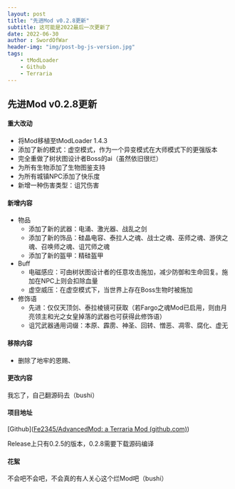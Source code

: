 ```yaml
---
layout: post
title: "先进Mod v0.2.8更新"
subtitle: 这可能是2022最后一次更新了
date: 2022-06-30
author : SwordOfWar
header-img: "img/post-bg-js-version.jpg"
tags:
    - tModLoader
    - Github
    - Terraria
---
```


## 先进Mod v0.2.8更新

#### 重大改动

+ 将Mod移植至tModLoader 1.4.3
+ 添加了新的模式：虚空模式，作为一个异变模式在大师模式下的更强版本
+ 完全重做了树状图设计者Boss的ai（虽然依旧很烂）
+ 为所有生物添加了生物图鉴支持
+ 为所有城镇NPC添加了快乐度
+ 新增一种伤害类型：诅咒伤害

#### 新增内容

+ 物品
  - 添加了新的武器：电涌、激光器、战乱之剑
  - 添加了新的饰品：硅晶电容、泰拉人之魂、战士之魂、巫师之魂、游侠之魂、召唤师之魂、诅咒师之魂
  - 添加了新的盔甲：精硅盔甲
+ Buff
  + 电磁感应：可由树状图设计者的任意攻击施加，减少防御和生命回复。施加在NPC上则会扣除血量
  + 虚空威压：在虚空模式下，当世界上存在Boss生物时被施加
+ 修饰语
  + 先进：仅仅天顶剑、泰拉棱镜可获取（若Fargo之魂Mod已启用，则由月亮领主和光之女皇掉落的武器也可获得此修饰语）
  + 诅咒武器通用词缀：本原、霹雳、神圣、回转、憎恶、凋零、腐化、虚无

#### 移除内容

+ 删除了地牢的恩赐、

#### 更改内容

我忘了，自己翻源码去（bushi）

#### 项目地址

[Github]([Fe2345/AdvancedMod: a Terraria Mod (github.com)](https://github.com/Fe2345/AdvancedMod))

Release上只有0.2.5的版本，0.2.8需要下载源码编译

#### 花絮

不会吧不会吧，不会真的有人关心这个烂Mod吧（bushi）